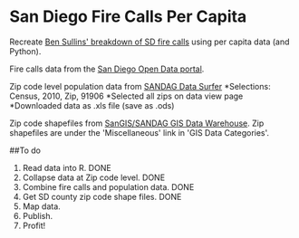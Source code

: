 # San Diego Fire Calls Per Capita
Recreate [Ben Sullins' breakdown of SD fire calls](http://bensullins.com/san-diego-fire-department-calls-analysis/) using per capita data (and Python).

Fire calls data from the [San Diego Open Data portal](http://data.sandiego.gov/dataset/fire-incidents).

Zip code level population data from [SANDAG Data Surfer](datasurfer.sandag.org)
*Selections: Census, 2010, Zip, 91906
*Selected all zips on data view page
*Downloaded data as .xls file (save as .ods)

Zip code shapefiles from [SanGIS/SANDAG GIS Data Warehouse](www.sangis.org). Zip shapefiles are under the 'Miscellaneous' link in 'GIS Data Categories'.

##To do
1. Read data into R. DONE
2. Collapse data at Zip code level. DONE
3. Combine fire calls and population data. DONE
4. Get SD county zip code shape files. DONE
5. Map data.
6. Publish.
7. Profit!
